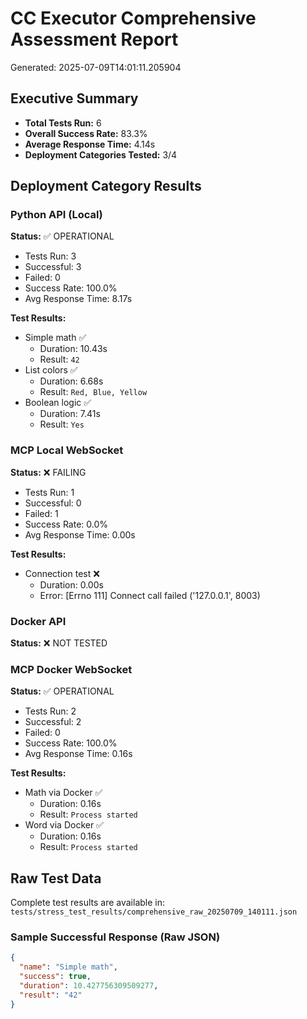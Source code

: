 # CC Executor Comprehensive Assessment Report
Generated: 2025-07-09T14:01:11.205904

## Executive Summary

- **Total Tests Run:** 6
- **Overall Success Rate:** 83.3%
- **Average Response Time:** 4.14s
- **Deployment Categories Tested:** 3/4

## Deployment Category Results

### Python API (Local)

**Status:** ✅ OPERATIONAL

- Tests Run: 3
- Successful: 3
- Failed: 0
- Success Rate: 100.0%
- Avg Response Time: 8.17s

**Test Results:**

- Simple math ✅
  - Duration: 10.43s
  - Result: `42`
- List colors ✅
  - Duration: 6.68s
  - Result: `Red, Blue, Yellow`
- Boolean logic ✅
  - Duration: 7.41s
  - Result: `Yes`

### MCP Local WebSocket

**Status:** ❌ FAILING

- Tests Run: 1
- Successful: 0
- Failed: 1
- Success Rate: 0.0%
- Avg Response Time: 0.00s

**Test Results:**

- Connection test ❌
  - Duration: 0.00s
  - Error: [Errno 111] Connect call failed ('127.0.0.1', 8003)

### Docker API

**Status:** ❌ NOT TESTED

### MCP Docker WebSocket

**Status:** ✅ OPERATIONAL

- Tests Run: 2
- Successful: 2
- Failed: 0
- Success Rate: 100.0%
- Avg Response Time: 0.16s

**Test Results:**

- Math via Docker ✅
  - Duration: 0.16s
  - Result: `Process started`
- Word via Docker ✅
  - Duration: 0.16s
  - Result: `Process started`

## Raw Test Data

Complete test results are available in: `tests/stress_test_results/comprehensive_raw_20250709_140111.json`

### Sample Successful Response (Raw JSON)

```json
{
  "name": "Simple math",
  "success": true,
  "duration": 10.427756309509277,
  "result": "42"
}
```
